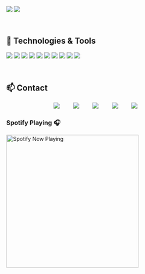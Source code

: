 <p>
  <img src="https://github-readme-stats.vercel.app/api?username=jmarcosg&show_icons=true&hide_border=false&line_height=20&title_color=f69673&icon_color=1b93c9&show_owner=true"/>
  
  <img src="https://github-readme-stats.vercel.app/api/top-langs/?username=jmarcosg&layout=compact&theme=buefy"/>
</p>

<br/>
<h2 align="justify">🔧 Technologies & Tools</h2>
<p>
    <img src="https://img.shields.io/static/v1?style=for-the-badge&message=VS+Code&color=007ACC&logo=Visual+Studio+Code&logoColor=FFFFFF&label="/>
    <img src="https://img.shields.io/static/v1?style=for-the-badge&message=GitHub&color=181717&logo=GitHub&logoColor=FFFFFF&label="/>
    <img src="https://img.shields.io/static/v1?style=for-the-badge&message=Git&color=F05032&logo=Git&logoColor=FFFFFF&label="/>
    <img src="https://img.shields.io/static/v1?style=for-the-badge&message=Trello&color=0079BF&logo=Trello&logoColor=FFFFFF&label="/>
    <img src="https://img.shields.io/static/v1?style=for-the-badge&message=Slack&color=E01563&logo=Slack&logoColor=FFFFFF&label="/>
    <img src="https://img.shields.io/static/v1?style=for-the-badge&message=MySQL&color=F29111&logo=MySQL&logoColor=FFFFFF&label="/>
    <img src="https://img.shields.io/static/v1?style=for-the-badge&message=PHP&color=777BB4&logo=PHP&logoColor=FFFFFF&label="/>
    <img src="https://img.shields.io/static/v1?style=for-the-badge&message=HTML5&color=E34F26&logo=HTML5&logoColor=FFFFFF&label="/>
    <img src="https://img.shields.io/static/v1?style=for-the-badge&message=CSS3&color=1572B6&logo=CSS3&logoColor=FFFFFF&label="/>
    <img src="https://img.shields.io/static/v1?style=for-the-badge&message=JavaScript&color=222222&logo=JavaScript&logoColor=F7DF1E&label="/>
</p>

<br/>
<h2 align="justify">📫 Contact</h2>
<p align='center'>
    <a href="https://www.linkedin.com/in/jmarcosg/"><img src="https://img.shields.io/badge/linkedin-%230077B5.svg?&style=for-the-badge&logo=linkedin&logoColor=white" /></a>&nbsp;&nbsp;&nbsp;&nbsp;&nbsp;&nbsp;&nbsp;&nbsp;
    <a href="mailto:jmarcos.gonzalez94@gmail.com?subject=Hola%20Juanma"><img src="https://img.shields.io/badge/gmail-%23D14836.svg?&style=for-the-badge&logo=gmail&logoColor=white" /></a>&nbsp;&nbsp;&nbsp;&nbsp;&nbsp;&nbsp;&nbsp;&nbsp;
    <a href="https://twitter.com/jmarcosg_"><img src="https://img.shields.io/badge/twitter-%231DA1F2.svg?&style=for-the-badge&logo=twitter&logoColor=white" /></a>&nbsp;&nbsp;&nbsp;&nbsp;&nbsp;&nbsp;&nbsp;&nbsp;
    <a href="https://instagram.com/p/jmarcos.g/"><img src="https://img.shields.io/static/v1?style=for-the-badge&message=Instagram&color=E4405F&logo=Instagram&logoColor=FFFFFF&label=" /></a>&nbsp;&nbsp;&nbsp;&nbsp;&nbsp;&nbsp;&nbsp;&nbsp;
      <a href="https://twitch.tv/kcy0_"><img src="https://img.shields.io/badge/twitch-9146FF.svg?style=for-the-badge&logo=twitch&logoColor=white"/></a>&nbsp;&nbsp;&nbsp;&nbsp;&nbsp;&nbsp;&nbsp;&nbsp;
</p>

### Spotify Playing 🎧

[<img src="https://spotify-now-playing-ten-eta.vercel.app/api/spotify-playing" alt="Spotify Now Playing" width="350" />](https://open.spotify.com/user/jmarcosgonzalez)

